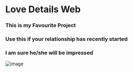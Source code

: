 # Love Details Web
### This is my Favourite Project
### Use this if your relationship has recently started
### I am sure he/she will be impressed


![image](https://user-images.githubusercontent.com/75716127/221354721-c0295864-3529-47ae-a84a-a8ee9f9932d2.png)
